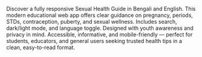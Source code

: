 Discover a fully responsive Sexual Health Guide in Bengali and English. This modern educational web app offers clear guidance on pregnancy, periods, STDs, contraception, puberty, and sexual wellness. Includes search, dark/light mode, and language toggle. Designed with youth awareness and privacy in mind. Accessible, informative, and mobile-friendly — perfect for students, educators, and general users seeking trusted health tips in a clean, easy-to-read format.
